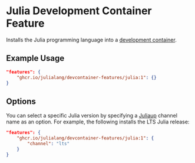 # Julia Development Container Feature

Installs the Julia programming language into a [development container](https://containers.dev/).

## Example Usage

```json
"features": {
    "ghcr.io/julialang/devcontainer-features/julia:1": {}
}
```

## Options

You can select a specific Julia version by specifying a [Juliaup](https://github.com/julialang/juliaup) channel name as an option. For example, the following installs the LTS Julia release:

```json
"features": {
    "ghcr.io/julialang/devcontainer-features/julia:1": {
        "channel": "lts"
    }
}
```
